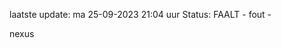 laatste update: 
ma 25-09-2023 21:04   uur 
Status: FAALT - fout - 
<div class="service R">nexus</div>